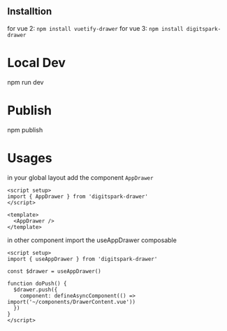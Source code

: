 ## Installtion

for vue 2: `npm install vuetify-drawer`
for vue 3: `npm install digitspark-drawer`

# Local Dev

npm run dev

# Publish

npm publish

# Usages

in your global layout add the component `AppDrawer`

```
<script setup>
import { AppDrawer } from 'digitspark-drawer'
</script>
```

```
<template>
  <AppDrawer />
</template>
```

in other component import the useAppDrawer composable

```
<script setup>
import { useAppDrawer } from 'digitspark-drawer'

const $drawer = useAppDrawer()

function doPush() {
  $drawer.push({
    component: defineAsyncComponent(() => import('~/components/DrawerContent.vue'))
  })
}
</script>
```